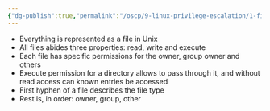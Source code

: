 ```yaml
---
{"dg-publish":true,"permalink":"/oscp/9-linux-privilege-escalation/1-files-and-user-privileges/"}
---
```


- Everything is represented as a file in Unix
- All files abides three properties: read, write and execute
- Each file has specific permissions for the owner, group owner and others
- Execute permission for a directory allows to pass through it, and without read access can known entries be accessed
- First hyphen of a file describes the file type
- Rest is, in order: owner, group, other